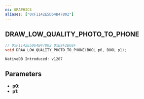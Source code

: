 ```yaml
---
ns: GRAPHICS
aliases: ["0xF1142E5D64B47802"]
---
```

## DRAW_LOW_QUALITY_PHOTO_TO_PHONE

```c
// 0xF1142E5D64B47802 0xE9F2B68F
void DRAW_LOW_QUALITY_PHOTO_TO_PHONE(BOOL p0, BOOL p1);
```

```
NativeDB Introduced: v1207
```

## Parameters
* **p0**:
* **p1**:
